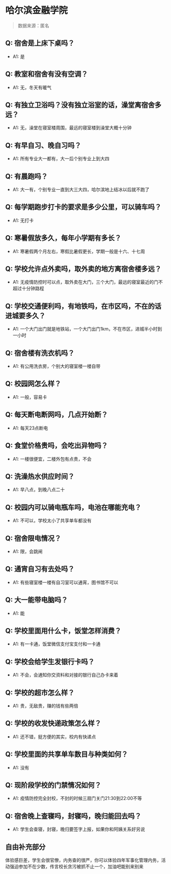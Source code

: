 # 哈尔滨金融学院

> 数据来源：匿名

## Q: 宿舍是上床下桌吗？

- A1: 是

## Q: 教室和宿舍有没有空调？

- A1: 无，冬天有暖气

## Q: 有独立卫浴吗？没有独立浴室的话，澡堂离宿舍多远？

- A1: 无，澡堂在寝室楼周围，最远的寝室楼到澡堂大概十分钟

## Q: 有早自习、晚自习吗？

- A1: 所有专业大一都有，大一后个别专业上到大四

## Q: 有晨跑吗？

- A1: 大一有，个别专业一直到大三大四，哈尔滨地上结冰以后就不跑了

## Q: 每学期跑步打卡的要求是多少公里，可以骑车吗？

- A1: 无打卡

## Q: 寒暑假放多久，每年小学期有多长？

- A1: 寒暑假两个月左右，寒假比暑假更长，学期一般是十六、十七周

## Q: 学校允许点外卖吗，取外卖的地方离宿舍楼多远？

- A1: 无疫情防控时可以点，取外卖在大门，三个大门，最远的寝室最近的门不超过十分钟路程

## Q: 学校交通便利吗，有地铁吗，在市区吗，不在的话进城要多久？

- A1: 一个大门出门就是地铁站，一个大门出门1km，不在市区，进城半小时到一小时

## Q: 宿舍楼有洗衣机吗？

- A1: 有公用洗衣房，个别大的寝室楼一楼自带

## Q: 校园网怎么样？

- A1: 一般，容易卡

## Q: 每天断电断网吗，几点开始断？

- A1: 每天23点断电

## Q: 食堂价格贵吗，会吃出异物吗？

- A1: 一楼很便宜，二楼外包有点贵，不会

## Q: 洗澡热水供应时间？

- A1: 早八点，到晚八点二十

## Q: 校园内可以骑电瓶车吗，电池在哪能充电？

- A1: 不可以，学校太小了共享单车都没有

## Q: 宿舍限电情况？

- A1: 限，会跳闸

## Q: 通宵自习有去处吗？

- A1: 有些寝室楼一楼有自习室可以通宵，图书馆不可以

## Q: 大一能带电脑吗？

- A1: 能

## Q: 学校里面用什么卡，饭堂怎样消费？

- A1: 有一卡通，饭堂微信支付宝支付和一卡通

## Q: 学校会给学生发银行卡吗？

- A1: 不会，会通知你交资料和对接的银行自己办卡来着

## Q: 学校的超市怎么样？

- A1: 贵，无敌贵，赚的钱有些两倍

## Q: 学校的收发快递政策怎么样？

- A1: 还不错，挺方便的其实，校内有快递点

## Q: 学校里面的共享单车数目与种类如何？

- A1: 没有

## Q: 现阶段学校的门禁情况如何？

- A1: 疫情防控完全封校，不封的时候三扇门关门21:30到22:00不等

## Q: 宿舍晚上查寝吗，封寝吗，晚归能回去吗？

- A1: 学生会查寝，封寝，晚归要签字上报，如果你和阿姨关系好另说

## 自由补充部分

体验感巨差，学生会很官僚，内务查的很严，你可以体验四年军事化管理内务，活动强迫参加不在少数，传言校长贪污被抓不止一个，加油吧能别来别来
